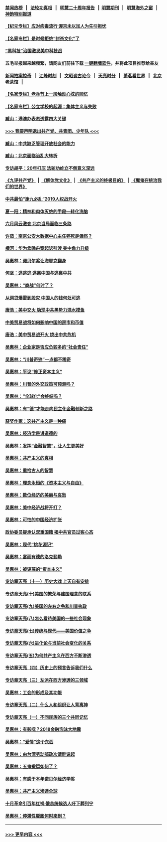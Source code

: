 #### [禁闻热榜](热点新闻.md?=0)  &nbsp;&nbsp;|&nbsp;&nbsp; [法轮功真相](https://github.com/gfw-breaker/truth/blob/master/README.md?=0) &nbsp;&nbsp;|&nbsp;&nbsp; [明慧二十周年报告](https://github.com/gfw-breaker/mh-reports/blob/master/README.md?=0) &nbsp;&nbsp;|&nbsp;&nbsp;[明慧期刊](https://github.com/gfw-breaker/mh-qikan) &nbsp;&nbsp;|&nbsp;&nbsp; [明慧海外之窗](https://github.com/gfw-breaker/mh-news/blob/master/README.md?=0) &nbsp;&nbsp;|&nbsp;&nbsp; [神韵特别报道](https://github.com/gfw-breaker/mh-news/blob/master/shenyun.md?=0)
#### [【纪元专栏】应对病毒流行 渥京未以加人为先引担忧](../pages/nsc423/n11875714.md?t=03160531) 
#### [【名家专栏】是时候拒绝“封杀文化”了](../pages/nsc423/n11814093.md?t=03160531) 
#### [“黑科技”治国激发美中科技战](../pages/nsc423/n11638056.md?t=03160531) 
#### 五毛举报越来越频繁，请网友们前往下载 [一键翻墙软件](https://github.com/gfw-breaker/ssr-accounts)，并将此项目推荐给亲友
#### [新闻拍案惊奇](https://github.com/gfw-breaker/banned-news/blob/master/pages/link4.md) &nbsp;&nbsp;|&nbsp;&nbsp; [江峰时刻](https://github.com/gfw-breaker/banned-news/blob/master/pages/link4.md) &nbsp;&nbsp;|&nbsp;&nbsp; [文昭谈古论今](https://github.com/gfw-breaker/banned-news/blob/master/pages/link4.md) &nbsp;&nbsp;|&nbsp;&nbsp; [天亮时分](https://github.com/gfw-breaker/banned-news/blob/master/pages/link4.md) &nbsp;&nbsp;|&nbsp;&nbsp; [萧茗看世界](https://github.com/gfw-breaker/banned-news/blob/master/pages/link4.md) &nbsp;&nbsp;|&nbsp;&nbsp; [北京老茶馆](https://github.com/gfw-breaker/banned-news/blob/master/pages/link4.md) &nbsp;&nbsp;|&nbsp;&nbsp; 
#### [【名家专栏】老兵节上一段触动心弦的回忆](../pages/nsc423/n11646016.md?t=03160531) 
#### [【名家专栏】公立学校的起源：集体主义与失败](../pages/nsc423/n11601833.md?t=03160531) 
#### [臧山：港澳办表态透露四大关键](../pages/nsc423/n11421628.md?t=03160531) 
#### [>>> 我要声明退出共产党、共青团、少年队 <<<](https://github.com/begood0513/goodnews/blob/master/quit/letter.md) 
#### [臧山：中共缺乏管理开放社会的能力](../pages/nsc423/n11407457.md?t=03160531) 
#### [臧山：北京面临治乱大转折](../pages/nsc423/n11406895.md?t=03160531) 
#### [专访胡平：20年打压 法轮功屹立不倒意义深远](../pages/nsc423/n11398800.md?t=03160531) 
#### [《九评共产党》](https://github.com/begood0513/9ping.md/blob/master/README.md) &nbsp;|&nbsp; [《解体党文化》](../../../../jtdwh.md/blob/master/README.md)  &nbsp;|&nbsp; [《共产主义的终极目的》](../../../../gczydzjmd.md/blob/master/README.md) &nbsp;|&nbsp; [《魔鬼在统治我们的世界》](../../../../mgztzwmdsj.md/blob/master/README.md) 
#### [中共最怕“逢九必乱”2019人权战开火](../pages/nsc423/n11385248.md?t=03160531) 
#### [夏一阳：精神和肉体灭绝的手段—转化洗脑](../pages/nsc423/n11368250.md?t=03160531) 
#### [六月风云激变 北京当局面临三条路](../pages/nsc423/n11313668.md?t=03160531) 
#### [许茹：南京公安大数据中心主任猝死是偶然？](../pages/nsc423/n11064744.md?t=03160531) 
#### [横河：华为孟晚舟案起诉引渡 美中角力升级](../pages/nsc423/n11027230.md?t=03160531) 
#### [吴惠林：诺贝尔奖让海耶克翻身](../pages/nsc423/n10890049.md?t=03160531) 
#### [何坚：逃逃逃 逃离中国与逃离中共](../pages/nsc423/n10592891.md?t=03160531) 
#### [吴惠林：“商战”何时了？](../pages/nsc423/n10573558.md?t=03160531) 
#### [从网贷爆雷到股灾 中国人的钱何处可逃](../pages/nsc423/n10572800.md?t=03160531) 
#### [唐浩：美中交火 隐现中共黑势力混水摸鱼](../pages/nsc423/n10544040.md?t=03160531) 
#### [中美贸易战将如何影响中国的房市和币值](../pages/nsc423/n10543697.md?t=03160531) 
#### [唐浩：美中贸易战开火 烧出中共危机](../pages/nsc423/n10540126.md?t=03160531) 
#### [吴惠林：企业家是否应负较多的“社会责任”](../pages/nsc423/n10535022.md?t=03160531) 
#### [吴惠林：“川普奇迹”一点都不稀奇](../pages/nsc423/n10512808.md?t=03160531) 
#### [吴惠林：平议“修正资本主义”](../pages/nsc423/n10495724.md?t=03160531) 
#### [吴惠林：川普的外交政策可预测吗？](../pages/nsc423/n10462387.md?t=03160531) 
#### [吴惠林：“全球化”会终结吗？](../pages/nsc423/n10452838.md?t=03160531) 
#### [吴惠林：有“德”才能走向民主化金融创新之路](../pages/nsc423/n10432292.md?t=03160531) 
#### [获奖作家：这共产主义是一种癌](../pages/nsc423/n10431541.md?t=03160531) 
#### [吴惠林：经济学是讲道德的](../pages/nsc423/n10398014.md?t=03160531) 
#### [吴惠林：发挥“金融智慧”，让人生更美好](../pages/nsc423/n10375019.md?t=03160531) 
#### [吴惠林：共产主义的真相](../pages/nsc423/n10351394.md?t=03160531) 
#### [吴惠林：重拾古人的智慧](../pages/nsc423/n10337691.md?t=03160531) 
#### [吴惠林：理念永恒的《资本主义与自由》](../pages/nsc423/n10316274.md?t=03160531) 
#### [吴惠林：数位经济的美丽与哀愁](../pages/nsc423/n10292946.md?t=03160531) 
#### [吴惠林：美中经济战将开打？](../pages/nsc423/n10258825.md?t=03160531) 
#### [吴惠林：可怕的中国经济扩张](../pages/nsc423/n10219147.md?t=03160531) 
#### [政协委员提承认双重国籍 揭中共官员过客心态](../pages/nsc423/n10208809.md?t=03160531) 
#### [吴惠林：现代“桃花源记”](../pages/nsc423/n10185234.md?t=03160531) 
#### [吴惠林：富而有德的洛克斐勒](../pages/nsc423/n10142264.md?t=03160531) 
#### [吴惠林：被诬蔑的“资本主义”](../pages/nsc423/n10124816.md?t=03160531) 
#### [专访章天亮（十一）历史大戏 上天自有安排](../pages/nsc423/n10094905.md?t=03160531) 
#### [专访章天亮(十)美国的繁荣与建国理念的联系](../pages/nsc423/n10094899.md?t=03160531) 
#### [专访章天亮(九)美国的左右之争和川普执政](../pages/nsc423/n10094889.md?t=03160531) 
#### [专访章天亮(八)怎么看待美国的一些社会现象](../pages/nsc423/n10094857.md?t=03160531) 
#### [专访章天亮(七)传统与现代——美国价值之争](../pages/nsc423/n10093140.md?t=03160531) 
#### [专访章天亮(六)进化论与当前社会变化的关系](../pages/nsc423/n10092036.md?t=03160531) 
#### [专访章天亮(五)为何共产主义在西方不断渗透](../pages/nsc423/n10083620.md?t=03160531) 
#### [专访章天亮（四）历史上的预言告诉我们什么](../pages/nsc423/n10083606.md?t=03160531) 
#### [专访章天亮（三）左派在西方渗透的三领域](../pages/nsc423/n10081115.md?t=03160531) 
#### [吴惠林：工会的形成及其功能](../pages/nsc423/n10080633.md?t=03160531) 
#### [专访章天亮（二）什么人和组织让人背离神](../pages/nsc423/n10076637.md?t=03160531) 
#### [专访章天亮（一）不同民族的三个共同记忆](../pages/nsc423/n10074188.md?t=03160531) 
#### [吴惠林：有影呒？2018金融泡沫大地震](../pages/nsc423/n10040534.md?t=03160531) 
#### [吴惠林：“爱情”这个东西](../pages/nsc423/n10019423.md?t=03160531) 
#### [吴惠林：由台湾劳动部政次请辞说起](../pages/nsc423/n9979679.md?t=03160531) 
#### [吴惠林：五鬼搬运如何了？](../pages/nsc423/n9925338.md?t=03160531) 
#### [吴惠林：有感于本年诺贝尔经济学奖](../pages/nsc423/n9871883.md?t=03160531) 
#### [吴惠林：共产主义渗透全球](../pages/nsc423/n9812748.md?t=03160531) 
#### [十月革命引百年红祸 俄总统候选人吁下葬列宁](../pages/nsc423/n9810182.md?t=03160531) 
#### [吴惠林：停滞性膨胀何时来到？](../pages/nsc423/n9764136.md?t=03160531) 

----
#### [ >>> 更早内容 <<< ](../indexes/nsc423-earlier.md)
